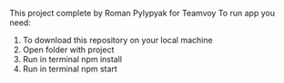 This project complete by Roman Pylypyak for Teamvoy
To run app you need:
1.	To download this repository on your local machine
2.	Open folder with project
3.	Run in terminal npm install
4.	Run in terminal npm start

